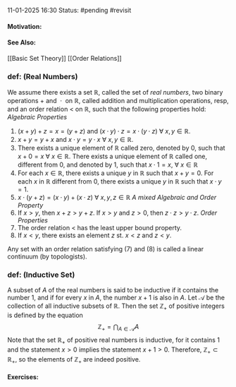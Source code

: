 11-01-2025 16:30
Status: #pending #revisit 
#### Motivation:
#### See Also:
[[Basic Set Theory]]
[[Order Relations]]
### def: (Real Numbers)
We assume there exists a set $\mathbb{R}$, called the set of *real numbers*, two binary operations $+\text{ and }\cdot \text{ on }\mathbb{R}$, called addition and multiplication operations, resp, and an order relation $<$ on $\mathbb{R}$, such that the following properties hold: 
*Algebraic Properties*
1. $(x+y)+z=x=(y+z)\text{ and } (x\cdot y)\cdot z=x\cdot(y\cdot z)\:\forall\:x,y\in \mathbb{R}$.
2. $x+y=y+x\text{ and }x\cdot y=y\cdot x\:\forall\:x,y\in \mathbb{R}$.
3. There exists a unique element of $\mathbb{R}$ called zero, denoted by $0$, such that $x+0=x\:\forall\:x \in \mathbb{R}$. There exists a unique element of $\mathbb{R}$ called one, different from $0$, and denoted by $1$, such that $x\cdot1=x,\:\forall\: x \in \mathbb{R}$
4. For each $x \in \mathbb{R}$, there exists a unique $y$ in $\mathbb{R}$ such that $x+y=0$. For each $x$ in $\mathbb{R}$ different from $0$, there exists a unique $y$ in $\mathbb{R}$ such that $x\cdot y=1$.
5. $x\cdot(y+z)=(x\cdot y)+(x\cdot z)\:\forall\:x,y,z\in \mathbb{R}$
*A mixed Algebraic and Order Property*
6. If $x>y$, then $x+z>y+z$. If $x>y$ and $z>0$, then $z\cdot z>y\cdot z$.
*Order Properties*
7. The order relation $<$ has the least upper bound property.
8. If $x<y$, there exists an element $z\text{ st. }x<z\text{ and }z<y$.

Any set with an order relation satisfying (7) and (8) is called a linear continuum (by topologists).
### def: (Inductive Set)
A subset of $A$ of the real numbers is said to be inductive if it contains the number 1, and if for every $x$ in $A$, the number $x+1$ is also in $A$. Let $\mathcal{A}$ be the collection of all inductive subsets of $\mathbb{R}$. Then the set $\mathbb{Z}_{+}$ of positive integers is defined by the equation $$
\mathbb{Z}_{+}=\bigcap_{A\in \mathcal{A}}A
$$
Note that the set $\mathbb{R_{+}}$ of positive real numbers is inductive, for it contains 1 and the statement $x>0$ implies the statement $x+1>0$. Therefore, $\mathbb{Z_{+}}\subset \mathbb{R_{+}}$, so the elements of $\mathbb{Z_{+}}$ are indeed positive. 
#### Exercises:
